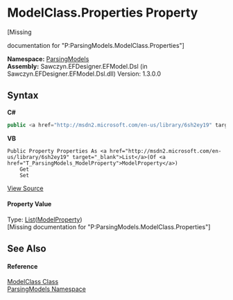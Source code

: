 # ModelClass.Properties Property 
 

\[Missing <summary> documentation for "P:ParsingModels.ModelClass.Properties"\]

**Namespace:**&nbsp;<a href="N_ParsingModels">ParsingModels</a><br />**Assembly:**&nbsp;Sawczyn.EFDesigner.EFModel.Dsl (in Sawczyn.EFDesigner.EFModel.Dsl.dll) Version: 1.3.0.0

## Syntax

**C#**<br />
``` C#
public <a href="http://msdn2.microsoft.com/en-us/library/6sh2ey19" target="_blank">List</a><<a href="T_ParsingModels_ModelProperty">ModelProperty</a>> Properties { get; set; }
```

**VB**<br />
``` VB
Public Property Properties As <a href="http://msdn2.microsoft.com/en-us/library/6sh2ey19" target="_blank">List</a>(Of <a href="T_ParsingModels_ModelProperty">ModelProperty</a>)
	Get
	Set
```

<a href="https://github.com/msawczyn/EFDesigner/tree/master/src/ParsingModels/ModelClass.cs#L23" title="View the source code">View Source</a><br />

#### Property Value
Type: <a href="http://msdn2.microsoft.com/en-us/library/6sh2ey19" target="_blank">List</a>(<a href="T_ParsingModels_ModelProperty">ModelProperty</a>)<br />\[Missing <value> documentation for "P:ParsingModels.ModelClass.Properties"\]

## See Also


#### Reference
<a href="T_ParsingModels_ModelClass">ModelClass Class</a><br /><a href="N_ParsingModels">ParsingModels Namespace</a><br />